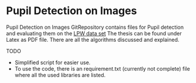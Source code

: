 # Pupil Detection on Images

Pupil Detection on Images GitRepository contains files for Pupil detection and evaluating them on the [LPW data set](https://www.mpi-inf.mpg.de/departments/computer-vision-and-machine-learning/research/gaze-based-human-computer-interaction/labelled-pupils-in-the-wild-lpw)
The thesis can be found under Latex as PDF file. There are all the algorithms discussed and explained. 

TODO
- Simplified script for easier use. 
- To use the code, there is an requirement.txt (currently not complete) file where all the used libraries are listed.
